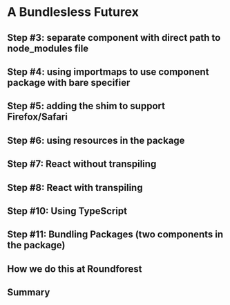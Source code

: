 # A Bundlesless Futurex

## Step #3: separate component with direct path to node_modules file

## Step #4: using importmaps to use component package with bare specifier

## Step #5: adding the shim to support Firefox/Safari

## Step #6: using resources in the package

## Step #7: React without transpiling

## Step #8: React with transpiling

## Step #10: Using TypeScript

## Step #11: Bundling Packages (two components in the package)

## How we do this at Roundforest

## Summary

